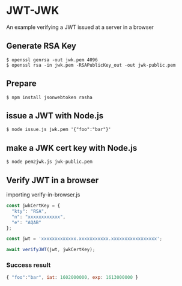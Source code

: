# JWT-JWK

An example verifying a JWT issued at a server in a browser

## Generate RSA Key

```
$ openssl genrsa -out jwk.pem 4096
$ openssl rsa -in jwk.pem -RSAPublicKey_out -out jwk-public.pem
```

## Prepare

```
$ npm install jsonwebtoken rasha
```

## issue a JWT with Node.js

```
$ node issue.js jwk.pem '{"foo":"bar"}'
```

## make a JWK cert key with Node.js

```
$ node pem2jwk.js jwk-public.pem
```

## Verify JWT in a browser

importing verify-in-browser.js

```js
const jwkCertKey = {
  "kty": "RSA",
  "n": "xxxxxxxxxxxx",
  "e": "AQAB"
};

const jwt = 'xxxxxxxxxxxxx.xxxxxxxxxxx.xxxxxxxxxxxxxxxxx';

await verifyJWT(jwt, jwkCertKey);
```

### Success result

```js
{ "foo":"bar", iat: 1602000000, exp: 1613000000 }
```
